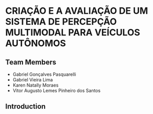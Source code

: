 # CRIAÇÃO E A AVALIAÇÃO DE UM SISTEMA DE PERCEPÇÃO MULTIMODAL PARA VEÍCULOS AUTÔNOMOS

## Team Members
- Gabriel Gonçalves Pasquarelli
- Gabriel Vieira Lima
- Karen Natally Moraes
- Vitor Augusto Lemes Pinheiro dos Santos

## Introduction

